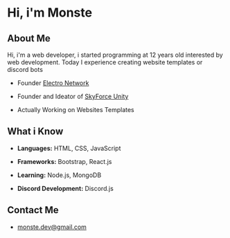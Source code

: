 # Hi, i'm Monste

## About Me

Hi, i'm a web developer, i started programming at 12 years old interested by web development.
Today I experience creating website templates or discord bots

- Founder [Electro Network](https://discord.gg/k8C85FRSrn) 
- Founder and Ideator of [SkyForce Unity](https://discord.gg/MHKjGEcDGJ)

- Actually Working on Websites Templates

## What i Know

- **Languages:** HTML, CSS, JavaScript
- **Frameworks:** Bootstrap, React.js
- **Learning:** Node.js, MongoDB

- **Discord Development:** Discord.js


## Contact Me

- monste.dev@gmail.com
